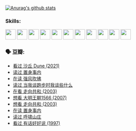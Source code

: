 
[![Anurag's github stats](https://github-readme-stats.vercel.app/api?username=w940853815)](https://github.com/anuraghazra/github-readme-stats)

### Skills:

<code><img height="32" src="https://cdn.jsdelivr.net/npm/simple-icons@v5/icons/python.svg"></code>
<code><img height="32" src="https://cdn.jsdelivr.net/npm/simple-icons@v5/icons/javascript.svg"></code>
<code><img height="32" src="https://cdn.jsdelivr.net/npm/simple-icons@v5/icons/django.svg"></code>
<code><img height="32" src="https://cdn.jsdelivr.net/npm/simple-icons@v5/icons/flask.svg"></code>
<code><img height="32" src="https://cdn.jsdelivr.net/npm/simple-icons@v5/icons/vuetify.svg"></code>
<code><img height="32" src="https://cdn.jsdelivr.net/npm/simple-icons@v5/icons/git.svg"></code>
<code><img height="32" src="https://cdn.jsdelivr.net/npm/simple-icons@v5/icons/docker.svg"></code>
<code><img height="32" src="https://cdn.jsdelivr.net/npm/simple-icons@v5/icons/postgresql.svg"></code>
<code><img height="32" src="https://cdn.jsdelivr.net/npm/simple-icons@v5/icons/elasticsearch.svg"></code>
<code><img height="32" src="https://cdn.jsdelivr.net/npm/simple-icons@v5/icons/macos.svg"></code>
<code><img height="32" src="https://cdn.jsdelivr.net/npm/simple-icons@v5/icons/linux.svg"></code>

### 🗣 豆瓣:

<!-- DOUBAN-ACTIVITIES:START -->
- [看过 沙丘 Dune‎ (2021)](https://www.douban.com/people/136069238/status/3726869471/?_i=42515280)
- [读过 置身事内](https://www.douban.com/people/136069238/status/3726223867/?_i=42515280)
- [在读 强风吹拂](https://www.douban.com/people/136069238/status/3725395475/?_i=42515280)
- [读过 当我谈跑步时我谈些什么](https://www.douban.com/people/136069238/status/3715422296/?_i=42515280)
- [在看 走向共和‎ (2003)](https://www.douban.com/people/136069238/status/3711470443/?_i=42515280)
- [想看 大明王朝1566‎ (2007)](https://www.douban.com/people/136069238/status/3710980213/?_i=42515280)
- [想看 走向共和‎ (2003)](https://www.douban.com/people/136069238/status/3710980002/?_i=42515280)
- [在读 置身事内](https://www.douban.com/people/136069238/status/3710472151/?_i=42515280)
- [读过 呼啸山庄](https://www.douban.com/people/136069238/status/3710470617/?_i=42515280)
- [看过 有话好好说‎ (1997)](https://www.douban.com/people/136069238/status/3709833172/?_i=42515280)
<!-- DOUBAN-ACTIVITIES:END -->
<!--
**w940853815/w940853815** is a ✨ _special_ ✨ repository because its `README.md` (this file) appears on your GitHub profile.

Here are some ideas to get you started:

- 🔭 I’m currently working on ...
- 🌱 I’m currently learning ...
- 👯 I’m looking to collaborate on ...
- 🤔 I’m looking for help with ...
- 💬 Ask me about ...
- 📫 How to reach me: ...
- 😄 Pronouns: ...
- ⚡ Fun fact: ...
-->
